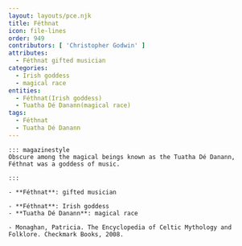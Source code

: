 ```yaml
---
layout: layouts/pce.njk
title: Féthnat
icon: file-lines
order: 949
contributors: [ 'Christopher Godwin' ]
attributes:
  - Féthnat gifted musician
categories:
  - Irish goddess
  - magical race
entities:
  - Féthnat(Irish goddess)
  - Tuatha Dé Danann(magical race)
tags:
  - Féthnat
  - Tuatha Dé Danann
---
```

``` tab [group1:Info]
::: magazinestyle
Obscure among the magical beings known as the Tuatha Dé Danann, Féthnat was a goddess of music.

:::
```
``` tab [group1:Attributes]
- **Féthnat**: gifted musician
```
``` tab [group1:Entities]
- **Féthnat**: Irish goddess
- **Tuatha Dé Danann**: magical race
```
``` tab [group1:Sources]
- Monaghan, Patricia. The Encyclopedia of Celtic Mythology and Folklore. Checkmark Books, 2008.
```
